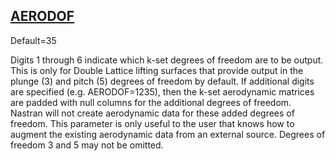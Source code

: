 ## [AERODOF](https://help.hexagonmi.com/bundle/MSC_Nastran_2022.4/page/Nastran_Combined_Book/qrg/parameters/TOC.AERODOF.xhtml)

Default=35

Digits 1 through 6 indicate which k-set degrees of freedom are to be output. This is only for Double Lattice lifting surfaces that provide output in the plunge (3) and pitch (5) degrees of freedom by default. If additional digits are specified (e.g. AERODOF=1235), then the k-set aerodynamic matrices are padded with null columns for the additional degrees of freedom. Nastran will not create aerodynamic data for these added degrees of freedom. This parameter is only useful to the user that knows how to augment the existing aerodynamic data from an external source. Degrees of freedom 3 and 5 may not be omitted.

